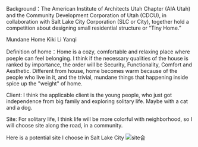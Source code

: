 Background：The American Institute of Architects Utah Chapter (AIA Utah) and the Community Development Corporation of Utah (CDCU), in collaboration with Salt Lake City Corporation (SLC or City), together hold a competition about designing small residential structure or “Tiny Home.”

Mundane Home   Kiki Li Yanqi

Definition of home：Home is a cozy, comfortable and relaxing place where poeple can feel belonging. I think if the necessary qualities of the house is ranked by importance, the order will be Security, Functionality, Comfort and Aesthetic. Different from house, home becomes warm because of the people who live in it, and the trivial, mundane things that happening inside spice up the "weight" of home.

Client: I think the applicable client is the young people, who just got independence from big family and exploring solitary life. Maybe with a cat and a dog.

Site: For solitary life, I think life will be more colorful with neighborhood, so I will choose site along the road, in a community.

Here is a potential site I choose in Salt Lake City
 ![site合](https://user-images.githubusercontent.com/90487022/133061314-d973d748-87f5-4bf1-9b45-6c3a67204216.jpg)
